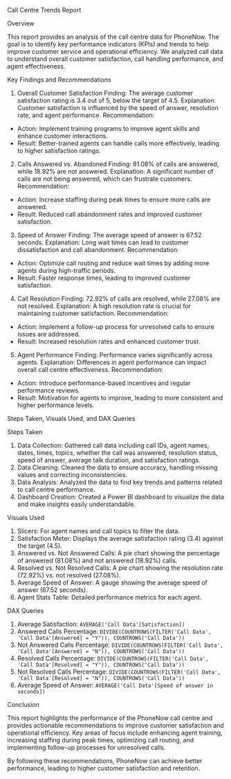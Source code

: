  Call Centre Trends Report

 Overview

This report provides an analysis of the call centre data for PhoneNow. The goal is to identify key performance indicators (KPIs) and trends to help improve customer service and operational efficiency. We analyzed call data to understand overall customer satisfaction, call handling performance, and agent effectiveness.

 Key Findings and Recommendations

 1. Overall Customer Satisfaction
Finding: The average customer satisfaction rating is 3.4 out of 5, below the target of 4.5.
Explanation: Customer satisfaction is influenced by the speed of answer, resolution rate, and agent performance.
Recommendation:
- Action: Implement training programs to improve agent skills and enhance customer interactions.
- Result: Better-trained agents can handle calls more effectively, leading to higher satisfaction ratings.

 2. Calls Answered vs. Abandoned
Finding: 81.08% of calls are answered, while 18.92% are not answered.
Explanation: A significant number of calls are not being answered, which can frustrate customers.
Recommendation:
- Action: Increase staffing during peak times to ensure more calls are answered.
- Result: Reduced call abandonment rates and improved customer satisfaction.

 3. Speed of Answer
Finding: The average speed of answer is 67.52 seconds.
Explanation: Long wait times can lead to customer dissatisfaction and call abandonment.
Recommendation:
- Action: Optimize call routing and reduce wait times by adding more agents during high-traffic periods.
- Result: Faster response times, leading to improved customer satisfaction.

 4. Call Resolution
Finding: 72.92% of calls are resolved, while 27.08% are not resolved.
Explanation: A high resolution rate is crucial for maintaining customer satisfaction.
Recommendation:
- Action: Implement a follow-up process for unresolved calls to ensure issues are addressed.
- Result: Increased resolution rates and enhanced customer trust.

 5. Agent Performance
Finding: Performance varies significantly across agents.
Explanation: Differences in agent performance can impact overall call centre effectiveness.
Recommendation:
- Action: Introduce performance-based incentives and regular performance reviews.
- Result: Motivation for agents to improve, leading to more consistent and higher performance levels.

 Steps Taken, Visuals Used, and DAX Queries

 Steps Taken
1. Data Collection: Gathered call data including call IDs, agent names, dates, times, topics, whether the call was answered, resolution status, speed of answer, average talk duration, and satisfaction ratings.
2. Data Cleaning: Cleaned the data to ensure accuracy, handling missing values and correcting inconsistencies.
3. Data Analysis: Analyzed the data to find key trends and patterns related to call centre performance.
4. Dashboard Creation: Created a Power BI dashboard to visualize the data and make insights easily understandable.

 Visuals Used
1. Slicers: For agent names and call topics to filter the data.
2. Satisfaction Meter: Displays the average satisfaction rating (3.4) against the target (4.5).
3. Answered vs. Not Answered Calls: A pie chart showing the percentage of answered (81.08%) and not answered (18.92%) calls.
4. Resolved vs. Not Resolved Calls: A pie chart showing the resolution rate (72.92%) vs. not resolved (27.08%).
5. Average Speed of Answer: A gauge showing the average speed of answer (67.52 seconds).
6. Agent Stats Table: Detailed performance metrics for each agent.

 DAX Queries
1. Average Satisfaction: `AVERAGE('Call Data'[Satisfaction])`
2. Answered Calls Percentage: `DIVIDE(COUNTROWS(FILTER('Call Data', 'Call Data'[Answered] = "Y")), COUNTROWS('Call Data'))`
3. Not Answered Calls Percentage: `DIVIDE(COUNTROWS(FILTER('Call Data', 'Call Data'[Answered] = "N")), COUNTROWS('Call Data'))`
4. Resolved Calls Percentage: `DIVIDE(COUNTROWS(FILTER('Call Data', 'Call Data'[Resolved] = "Y")), COUNTROWS('Call Data'))`
5. Not Resolved Calls Percentage: `DIVIDE(COUNTROWS(FILTER('Call Data', 'Call Data'[Resolved] = "N")), COUNTROWS('Call Data'))`
6. Average Speed of Answer: `AVERAGE('Call Data'[Speed of answer in seconds])`

 Conclusion

This report highlights the performance of the PhoneNow call centre and provides actionable recommendations to improve customer satisfaction and operational efficiency. Key areas of focus include enhancing agent training, increasing staffing during peak times, optimizing call routing, and implementing follow-up processes for unresolved calls.

By following these recommendations, PhoneNow can achieve better performance, leading to higher customer satisfaction and retention.
